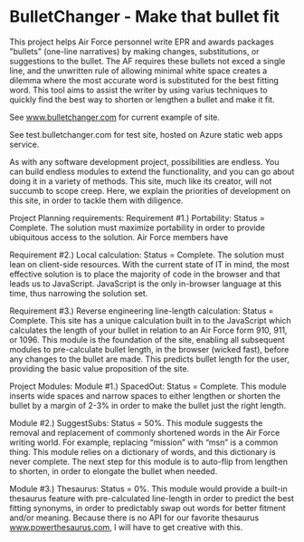 # BulletChanger - Make that bullet fit

This project helps Air Force personnel write EPR and awards packages "bullets" (one-line narratives) by making changes, substitutions, or suggestions to the bullet.  The AF requires these bullets not exced a single line, and the unwritten rule of allowing minimal white space creates a dilemma where the most accurate word is substituted for the best fitting word.  This tool aims to assist the writer by using varius techniques to quickly find the best way to shorten or lengthen a bullet and make it fit.

See www.bulletchanger.com for current example of site.

See test.bulletchanger.com for test site, hosted on Azure static web apps service.

As with any software development project, possibilities are endless.  You can build endless modules to extend the functionality, and you can go about doing it in a variety of methods.  This site, much like its creator, will not succumb to scope creep.  Here, we explain the priorities of development on this site, in order to tackle them with diligence.

Project Planning requirements:
Requirement #1.) Portability: Status = Complete. The solution must maximize portability in order to provide ubiquitous access to the solution. Air Force members have

Requirement #2.) Local calculation: Status = Complete. The solution must lean on client-side resources. With the current state of IT in mind, the most effective solution is to place the majority of code in the browser and that leads us to JavaScript. JavaScript is the only in-browser language at this time, thus narrowing the solution set.

Requirement #3.) Reverse engineering line-length calculation: Status = Complete. This site has a unique calculation built in to the JavaScript which calculates the length of your bullet in relation to an Air Force form 910, 911, or 1096. This module is the foundation of the site, enabling all subsequent modules to pre-calculate bullet length, in the browser (wicked fast), before any changes to the bullet are made. This predicts bullet length for the user, providing the basic value proposition of the site.


Project Modules:
Module #1.) SpacedOut: Status = Complete. This module inserts wide spaces and narrow spaces to either lengthen or shorten the bullet by a margin of 2-3% in order to make the bullet just the right length.

Module #2.) SuggestSubs: Status = 50%. This module suggests the removal and replacement of commonly shortened words in the Air Force writing world. For example, replacing “mission” with “msn” is a common thing. This module relies on a dictionary of words, and this dictionary is never complete. The next step for this module is to auto-flip from lengthen to shorten, in order to elongate the bullet when needed.

Module #3.) Thesaurus: Status = 0%. This module would provide a built-in thesaurus feature with pre-calculated line-length in order to predict the best fitting synonyms, in order to predictably swap out words for better fitment and/or meaning. Because there is no API for our favorite thesaurus www.powerthesaurus.com, I will have to get creative with this.

